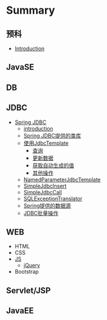 # Summary

## 预科

* [Introduction](README.md)

## JavaSE

## DB

## JDBC

* [Spring JDBC](jdbc/spring-jdbc.md)
  * [introduction](jdbc/spring-jdbc/introduction.md)
  * [Spring JDBC提供的类库](jdbc/spring-jdbc/spring-jdbc.md)
  * [使用JdbcTemplate](jdbc/spring-jdbc/jdbctemplate.md)
    * [查询](jdbc/spring-jdbc/jdbctemplate/query.md)
    * [更新数据](jdbc/spring-jdbc/jdbctemplate/updating.md)
    * [获取自动生成的值](jdbc/retrieving-auto-generated-keys.md)
    * [其他操作](jdbc/spring-jdbc/jdbctemplate/others.md)
  * [NamedParameterJdbcTemplate](jdbc/spring-jdbc/namedparameterjdbctemplate.md)
  * [SimpleJdbcInsert](jdbc/spring-jdbc/simplejdbcinsert.md)
  * [SimpleJdbcCall](jdbc/spring-jdbc/simplejdbccall.md)
  * [SQLExceptionTranslator](jdbc/spring-jdbc/sqlexceptiontranslator.md)
  * [Spring提供的数据源](jdbc/spring-jdbc/spring.md)
  * [JDBC批量操作](jdbc/spring-jdbc/jdbc.md)

## WEB

* HTML
* CSS
* [JS](web/js.md)
  * [jQuery](web/jquery.md)
* Bootstrap

## Servlet/JSP

## JavaEE

